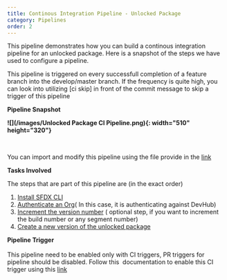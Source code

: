 ```yaml
---
title: Continous Integration Pipeline - Unlocked Package
category: Pipelines
order: 2
---
```


This pipeline demonstrates how you can build a continous integration pipeline for an unlocked package. Here is a snapshot of the steps we have used to configure a pipeline.

This pipeline is triggered on every successfull completion of a feature branch into the develop/master branch. If the frequency is quite high, you can look into utilizing \[ci skip\] in front of the commit message to skip a trigger of this pipeline

**Pipeline Snapshot**

**![](/images/Unlocked Package CI Pipeline.png){: width="510" height="320"}**

&nbsp;

You can import and modify this pipeline using the file provide in the [link](https://raw.githubusercontent.com/azlamsalam/sfpowerscripts/master/SamplePipelines/Unlocked%20Package%20Build%20using%20sfpowerscript.json)

**Tasks Involved**

The steps that are part of this pipeline are (in the exact order)

1. [Install SFDX CLI](/Tasks/Common-Utility-Tasks/Install%20SFDX%20CLI/)
2. [Authenticate an Org](/Tasks/Common-Utility-Tasks/Authenticate%20an%20Org/)( In this case, it is authenticating against DevHub)
3. [Increment the version number](/Tasks/Packaging-Tasks/Increment%20Version%20number%20of%20a%20package/) ( optional step, if you want to increment the build number or any segment number)
4. [Create a new version of the unlocked package](/Tasks/Packaging-Tasks/Create%20SFDX%20Unlocked%20Package/)

**Pipeline Trigger**<br><br>This pipeline need to be enabled only with CI triggers, PR triggers for pipeline should be disabled. Follow this&nbsp; documentation to enable this CI trigger using this [link](https://docs.microsoft.com/en-us/azure/devops/pipelines/build/triggers?view=azure-devops&amp;tabs=classic)